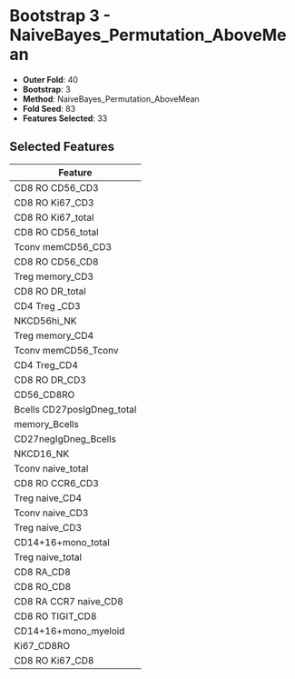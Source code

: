 # Bootstrap 3 - NaiveBayes_Permutation_AboveMean

- **Outer Fold**: 40
- **Bootstrap**: 3
- **Method**: NaiveBayes_Permutation_AboveMean
- **Fold Seed**: 83
- **Features Selected**: 33

## Selected Features

| Feature |
|---------|
| CD8 RO CD56_CD3 |
| CD8  RO Ki67_CD3 |
| CD8 RO Ki67_total |
| CD8 RO CD56_total |
| Tconv memCD56_CD3 |
| CD8 RO CD56_CD8 |
| Treg memory_CD3 |
| CD8 RO DR_total |
| CD4 Treg _CD3 |
| NKCD56hi_NK |
| Treg memory_CD4 |
| Tconv memCD56_Tconv |
| CD4 Treg_CD4 |
| CD8 RO DR_CD3 |
| CD56_CD8RO |
| Bcells CD27posIgDneg_total |
| memory_Bcells |
| CD27negIgDneg_Bcells |
| NKCD16_NK |
| Tconv naive_total |
| CD8 RO CCR6_CD3 |
| Treg naive_CD4 |
| Tconv naive_CD3 |
| Treg naive_CD3 |
| CD14+16+mono_total |
| Treg naive_total |
| CD8 RA_CD8 |
| CD8 RO_CD8 |
| CD8 RA CCR7 naive_CD8 |
| CD8 RO TIGIT_CD8 |
| CD14+16+mono_myeloid |
| Ki67_CD8RO |
| CD8 RO Ki67_CD8 |

